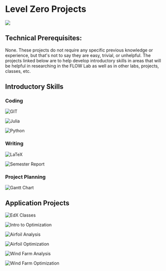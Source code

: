 # Level Zero Projects

![](https://thumbs.gfycat.com/DarkPolishedAustralianfreshwatercrocodile-size_restricted.gif)

## Technical Prerequisites:

None. These projects do not require any specific previous knowledge or experience, but that's not to say they are easy, trivial, or unhelpful. The projects linked below are to help develop introductory skills in areas that will be helpful in researching in the FLOW Lab as well as in other labs, projects, classes, etc.

## Introductory Skills
### Coding

![GIT]()

![Julia]()

![Python]()

### Writing

![LaTeX]()

![Semester Report]()

### Project Planning

![Gantt Chart]()


## Application Projects

![EdX Classes]()

![Intro to Optimization]()

![Airfoil Analysis]()

![Airfoil Optimization]()

![Wind Farm Analysis]()

![Wind Farm Optimization]()
